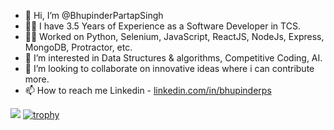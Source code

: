 - 👋 Hi, I’m @BhupinderPartapSingh
- 👨‍💻 I have 3.5 Years of Experience as a Software Developer in TCS.
- 🐱‍💻 Worked on Python, Selenium, JavaScript, ReactJS, NodeJs, Express, MongoDB, Protractor, etc.
- 👀 I’m interested in Data Structures & algorithms, Competitive Coding, AI.
- 💞️ I’m looking to collaborate on innovative ideas where i can contribute more.
- 📫 How to reach me Linkedin - [linkedin.com/in/bhupinderps](https://www.linkedin.com/in/bhupinderps/)

![](https://komarev.com/ghpvc/?username=Bhupi97)
[![trophy](https://github-profile-trophy.vercel.app/?username=Bhupi97)](https://github.com/Bhupi97/github-profile-trophy)
<!---
Bhupi97/Bhupi97 is a ✨ special ✨ repository because its `README.md` (this file) appears on your GitHub profile.
You can click the Preview link to take a look at your changes.
--->
